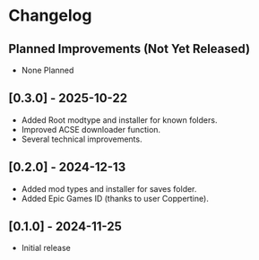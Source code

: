# Changelog

## Planned Improvements (Not Yet Released)

- None Planned

## [0.3.0] - 2025-10-22

- Added Root modtype and installer for known folders.
- Improved ACSE downloader function.
- Several technical improvements.

## [0.2.0] - 2024-12-13

- Added mod types and installer for saves folder.
- Added Epic Games ID (thanks to user Coppertine).

## [0.1.0] - 2024-11-25

- Initial release
